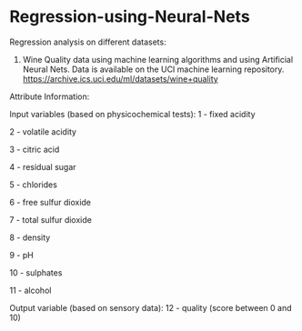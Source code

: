 # Regression-using-Neural-Nets
Regression analysis on different datasets:

1) Wine Quality data using machine learning algorithms and using Artificial Neural Nets.
Data is available on the UCI machine learning repository.
https://archive.ics.uci.edu/ml/datasets/wine+quality

Attribute Information:

Input variables (based on physicochemical tests):
1 - fixed acidity

2 - volatile acidity

3 - citric acid

4 - residual sugar

5 - chlorides

6 - free sulfur dioxide

7 - total sulfur dioxide

8 - density

9 - pH

10 - sulphates

11 - alcohol

Output variable (based on sensory data):
12 - quality (score between 0 and 10)
